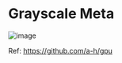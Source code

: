 # Grayscale Meta

![image](https://github.com/sithumonline/grayscale-metal/assets/24352487/25171b47-adae-4e48-b98c-4776b7200491)

Ref: https://github.com/a-h/gpu
